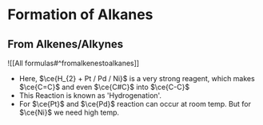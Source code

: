 # Formation of Alkanes
## From Alkenes/Alkynes
![[All formulas#^fromalkenestoalkanes]]
- Here, $\ce{H_{2} + Pt / Pd / Ni}$ is a very strong reagent, which makes
  $\ce{C=C}$ and even $\ce{C#C}$ into $\ce{C-C}$
- This Reaction is known as 'Hydrogenation'.
- For $\ce{Pt}$ and $\ce{Pd}$ reaction can occur at room temp. But for $\ce{Ni}$ we need high temp.

